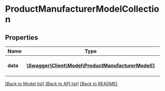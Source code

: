 # ProductManufacturerModelCollection

## Properties
Name | Type | Description | Notes
------------ | ------------- | ------------- | -------------
**data** | [**\Swagger\Client\Model\ProductManufacturerModel[]**](ProductManufacturerModel.md) | A collection of product manufacturers | [optional] 


[[Back to Model list]](../README.md#documentation-for-models) [[Back to API list]](../README.md#documentation-for-api-endpoints) [[Back to README]](../README.md)


